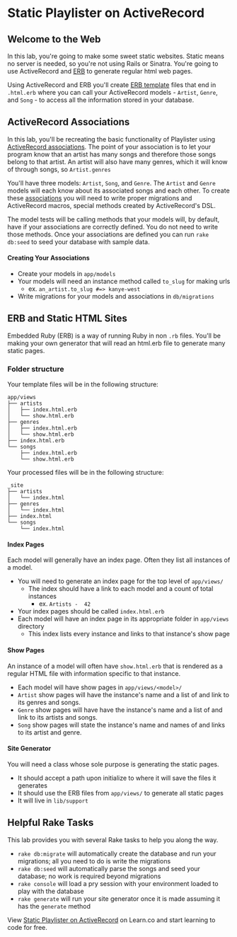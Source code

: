 # Static Playlister on ActiveRecord

## Welcome to the Web

In this lab, you're going to make some sweet static websites.  Static means no
server is needed, so you're not using Rails or Sinatra.  You're going to use
ActiveRecord and [ERB][] to generate regular html web pages.

[ERB]: http://ruby-doc.org/stdlib-2.1.2/libdoc/erb/rdoc/ERB.html

Using ActiveRecord and ERB you'll create [ERB
template](http://www.stuartellis.eu/articles/erb/) files that end in `.html.erb`
where you can call your ActiveRecord models - `Artist`, `Genre`, and `Song` - to
access all the information stored in your database.

## ActiveRecord Associations

In this lab, you'll be recreating the basic functionality of Playlister using
[ActiveRecord associations][]. The point of your association is to let your
program know that an artist has many songs and therefore those songs belong to
that artist. An artist will also have many genres, which it will know of through
songs, so `Artist.genres`

[ActiveRecord associations]: http://guides.rubyonrails.org/association_basics.html

You'll have three models: `Artist`, `Song`, and `Genre`. The `Artist` and
`Genre` models will each know about its associated songs and each other.  To
create these [associations][] you will need to write proper migrations and
ActiveRecord macros, special methods created by ActiveRecord's DSL.

[associations]: http://guides.rubyonrails.org/association_basics.html#the-has-many-through-association

The model tests will be calling methods that your models will, by default, have
if your associations are correctly defined. You do not need to write those
methods. Once your associations are defined you can run `rake db:seed` to
seed your database with sample data.

#### Creating Your Associations

- Create your models in `app/models`
- Your models will need an instance method called `to_slug` for making urls
  - ex. `an_artist.to_slug #=> kanye-west`
- Write migrations for your models and associations in `db/migrations`

## ERB and Static HTML Sites

Embedded Ruby (ERB) is a way of running Ruby in non `.rb` files. You'll be
making your own generator that will read an html.erb file to generate many
static pages.

### Folder structure

Your template files will be in the following structure:

```text
app/views
├── artists
│   ├── index.html.erb
│   └── show.html.erb
├── genres
│   ├── index.html.erb
│   └── show.html.erb
├── index.html.erb
└── songs
    ├── index.html.erb
    └── show.html.erb
```

Your processed files will be in the following structure:

```text
_site
├── artists
│   └── index.html
├── genres
│   └── index.html
├── index.html
└── songs
    └── index.html
```

#### Index Pages

Each model will generally have an index page. Often they list all instances of a model.

- You will need to generate an index page for the top level of `app/views/`
  - The index should have a link to each model and a count of total instances
    - ex. `Artists -  42`
- Your index pages should be called `index.html.erb`
- Each model will have an index page in its appropriate folder in `app/views` directory
  - This index lists every instance and links to that instance's show page

#### Show Pages

An instance of a model will often have `show.html.erb` that is rendered as a regular HTML file with information specific to that instance.

- Each model will have show pages in `app/views/<model>/`
- `Artist` show pages will have the instance's name and a list of and link to its genres and songs.
- `Genre` show pages will have have the instance's name and a list of and link to its artists and songs.
- `Song` show pages will state the instance's name and names of and links to its artist and genre.

#### Site Generator

You will need a class whose sole purpose is generating the static pages.

- It should accept a path upon initialize to where it will save the files it generates
- It should use the ERB files from `app/views/` to generate all static pages
- It will live in `lib/support`

## Helpful Rake Tasks

This lab provides you with several Rake tasks to help you along the way.

- `rake db:migrate` will automatically create the database and run your migrations; all you need to do is write the migrations
- `rake db:seed` will automatically parse the songs and seed your database; no work is required beyond migrations
- `rake console` will load a pry session with your environment loaded to play with the database
- `rake generate` will run your site generator once it is made assuming it has the `generate` method

<p data-visibility='hidden'>View <a href='https://learn.co/lessons/playlister-static-generator-with-ar' title='Static Playlister on ActiveRecord'>Static Playlister on ActiveRecord</a> on Learn.co and start learning to code for free.</p>
